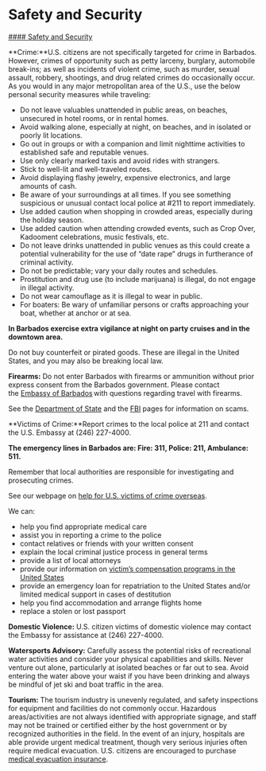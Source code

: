 # Safety and Security

[#### Safety and Security](javascript:void(0); "Safety and Security")

**Crime:**U.S. citizens are not specifically targeted for crime in Barbados. However, crimes of opportunity such as petty larceny, burglary, automobile break-ins; as well as incidents of violent crime, such as murder, sexual assault, robbery, shootings, and drug related crimes do occasionally occur. As you would in any major metropolitan area of the U.S., use the below personal security measures while traveling:

* Do not leave valuables unattended in public areas, on beaches, unsecured in hotel rooms, or in rental homes.
* Avoid walking alone, especially at night, on beaches, and in isolated or poorly lit locations.
* Go out in groups or with a companion and limit nighttime activities to established safe and reputable venues.
* Use only clearly marked taxis and avoid rides with strangers.
* Stick to well-lit and well-traveled routes.
* Avoid displaying flashy jewelry, expensive electronics, and large amounts of cash.
* Be aware of your surroundings at all times. If you see something suspicious or unusual contact local police at #211 to report immediately.
* Use added caution when shopping in crowded areas, especially during the holiday season.
* Use added caution when attending crowded events, such as Crop Over, Kadooment celebrations, music festivals, etc.
* Do not leave drinks unattended in public venues as this could create a potential vulnerability for the use of “date rape” drugs in furtherance of criminal activity.
* Do not be predictable; vary your daily routes and schedules.
* Prostitution and drug use (to include marijuana) is illegal, do not engage in illegal activity.
* Do not wear camouflage as it is illegal to wear in public.
* For boaters: Be wary of unfamiliar persons or crafts approaching your boat, whether at anchor or at sea.

**In Barbados exercise extra vigilance at night on party cruises and in the downtown area.**

Do not buy counterfeit or pirated goods. These are illegal in the United States, and you may also be breaking local law.

**Firearms:** Do not enter Barbados with firearms or ammunition without prior express consent from the Barbados government. Please contact the [Embassy of Barbados](https://www.foreign.gov.bb/) with questions regarding travel with firearms.

See the [Department of State](https://travel.state.gov/content/travel/en/international-travel/emergencies/international-financial-scams.html) and the [FBI](https://www.fbi.gov/scams-and-safety/common-scams-and-crimes) pages for information on scams.

**Victims of Crime:**Report crimes to the local police at 211 and contact the U.S. Embassy at (246) 227-4000.

**The emergency lines in Barbados are: Fire: 311, Police: 211, Ambulance: 511.**

Remember that local authorities are responsible for investigating and prosecuting crimes.  
  
See our webpage on [help for U.S. victims of crime overseas](https://travel.state.gov/content/travel/en/international-travel/emergencies/crime.html).  
  
We can:

* help you find appropriate medical care
* assist you in reporting a crime to the police
* contact relatives or friends with your written consent
* explain the local criminal justice process in general terms
* provide a list of local attorneys
* provide our information on [victim’s compensation programs in the United States](https://travel.state.gov/content/travel/en/international-travel/emergencies/crime.html)
* provide an emergency loan for repatriation to the United States and/or limited medical support in cases of destitution
* help you find accommodation and arrange flights home
* replace a stolen or lost passport

**Domestic Violence:** U.S. citizen victims of domestic violence may contact the Embassy for assistance at (246) 227-4000.  
  
**Watersports Advisory:** Carefully assess the potential risks of recreational water activities and consider your physical capabilities and skills. Never venture out alone, particularly at isolated beaches or far out to sea. Avoid entering the water above your waist if you have been drinking and always be mindful of jet ski and boat traffic in the area.

**Tourism:** The tourism industry is unevenly regulated, and safety inspections for equipment and facilities do not commonly occur. Hazardous areas/activities are not always identified with appropriate signage, and staff may not be trained or certified either by the host government or by recognized authorities in the field. In the event of an injury, hospitals are able provide urgent medical treatment, though very serious injuries often require medical evacuation. U.S. citizens are encouraged to purchase [medical evacuation insurance](https://travel.state.gov/content/travel/en/international-travel/before-you-go/your-health-abroad/Insurance_Coverage_Overseas.html).